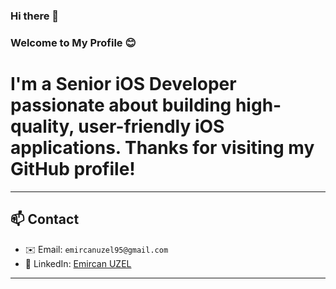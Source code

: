 ### Hi there 👋
### Welcome to My Profile 😊

# I'm a **Senior iOS Developer** passionate about building high-quality, user-friendly iOS applications. Thanks for visiting my GitHub profile!

---

## 📫 Contact

- ✉️ Email: `emircanuzel95@gmail.com`
- 🔗 LinkedIn: [Emircan UZEL]([https://linkedin.com/in/yourprofile](https://www.linkedin.com/in/emircanuzel/))

---

<!--
**emircanuzel/emircanuzel** is a ✨ _special_ ✨ repository because its `README.md` (this file) appears on your GitHub profile.

Here are some ideas to get you started:

- 🔭 I’m currently working on ...
- 🌱 I’m currently learning ...
- 👯 I’m looking to collaborate on ...
- 🤔 I’m looking for help with ...
- 💬 Ask me about ...
- 📫 How to reach me: ...
- 😄 Pronouns: ...
- ⚡ Fun fact: ...
-->
